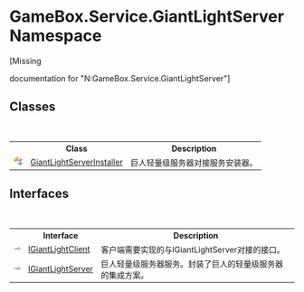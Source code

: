 # GameBox.Service.GiantLightServer Namespace
 

\[Missing <summary> documentation for "N:GameBox.Service.GiantLightServer"\]


## Classes
&nbsp;<table><tr><th></th><th>Class</th><th>Description</th></tr><tr><td>![Public class](media/pubclass.gif "Public class")</td><td><a href="c68eb6ba-3a28-9f0b-3135-6f3090d5a8e2">GiantLightServerInstaller</a></td><td>
巨人轻量级服务器对接服务安装器。</td></tr></table>

## Interfaces
&nbsp;<table><tr><th></th><th>Interface</th><th>Description</th></tr><tr><td>![Public interface](media/pubinterface.gif "Public interface")</td><td><a href="477c1e5e-3892-ea8c-b540-b61c793134fb">IGiantLightClient</a></td><td>
客户端需要实现的与IGiantLightServer对接的接口。</td></tr><tr><td>![Public interface](media/pubinterface.gif "Public interface")</td><td><a href="e651884b-5198-83c8-ba5e-12507d271b5c">IGiantLightServer</a></td><td>
巨人轻量级服务器服务。封装了巨人的轻量级服务器的集成方案。</td></tr></table>&nbsp;
